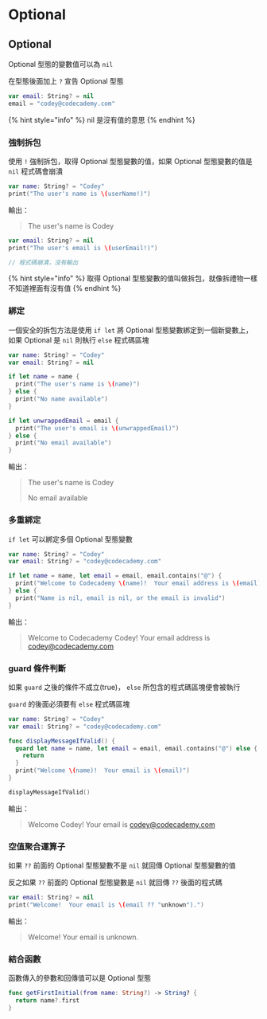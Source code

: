 # Optional

## Optional

Optional 型態的變數值可以為 `nil`

在型態後面加上 `?` 宣告 Optional 型態

```swift
var email: String? = nil
email = "codey@codecademy.com"
```

{% hint style="info" %}
nil 是沒有值的意思
{% endhint %}

### 強制拆包

使用 `!` 強制拆包，取得 Optional 型態變數的值，如果 Optional 型態變數的值是 `nil` 程式碼會崩潰

```swift
var name: String? = "Codey"
print("The user's name is \(userName!)")
```

輸出：

> The user's name is Codey

```swift
var email: String? = nil
print("The user's email is \(userEmail!)") 

// 程式碼崩潰，沒有輸出
```

{% hint style="info" %}
取得 Optional 型態變數的值叫做拆包，就像拆禮物一樣不知道裡面有沒有值
{% endhint %}

### 綁定

一個安全的拆包方法是使用 `if let` 將 Optional 型態變數綁定到一個新變數上，如果 Optional 是 `nil` 則執行 `else` 程式碼區塊

```swift
var name: String? = "Codey"
var email: String? = nil

if let name = name {
  print("The user's name is \(name)")
} else {
  print("No name available")
}

if let unwrappedEmail = email {
  print("The user's email is \(unwrappedEmail)")
} else {
  print("No email available")
}
```

輸出：

> The user's name is Codey
>
> No email available

### 多重綁定

`if let` 可以綁定多個 Optional 型態變數

```swift
var name: String? = "Codey"
var email: String? = "codey@codecademy.com"

if let name = name, let email = email, email.contains("@") {
  print("Welcome to Codecademy \(name)!  Your email address is \(email)")
} else {
  print("Name is nil, email is nil, or the email is invalid")
}
```

輸出：

> Welcome to Codecademy Codey! Your email address is codey@codecademy.com

### guard 條件判斷

如果 `guard` 之後的條件不成立(true)， `else` 所包含的程式碼區塊便會被執行

`guard` 的後面必須要有 `else` 程式碼區塊

```swift
var name: String? = "Codey"
var email: String? = "codey@codecademy.com"

func displayMessageIfValid() {
  guard let name = name, let email = email, email.contains("@") else {
    return
  }
  print("Welcome \(name)!  Your email is \(email)")
}

displayMessageIfValid()
```

輸出：

> Welcome Codey! Your email is codey@codecademy.com

### 空值聚合運算子

如果 `??` 前面的 Optional 型態變數不是 `nil` 就回傳 Optional 型態變數的值

反之如果 `??` 前面的 Optional 型態變數是 `nil` 就回傳 `??` 後面的程式碼

```swift
var email: String? = nil
print("Welcome!  Your email is \(email ?? "unknown").")
```

輸出：

> Welcome! Your email is unknown.

### 結合函數

函數傳入的參數和回傳值可以是 Optional 型態

```swift
func getFirstInitial(from name: String?) -> String? {
  return name?.first
}
```
